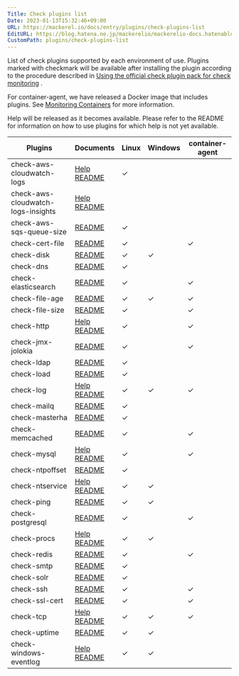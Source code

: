 ```yaml
---
Title: Check plugins list
Date: 2023-01-13T15:32:46+09:00
URL: https://mackerel.io/docs/entry/plugins/check-plugins-list
EditURL: https://blog.hatena.ne.jp/mackerelio/mackerelio-docs.hatenablog.mackerel.io/atom/entry/4207112889953807916
CustomPath: plugins/check-plugins-list
---
```


List of check plugins supported by each environment of use. Plugins marked with checkmark will be available after installing the plugin according to the procedure described in [Using the official check plugin pack for check monitoring](https://mackerel.io/docs/entry/howto/mackerel-check-plugins) .

For container-agent, we have released a Docker image that includes plugins. See [Monitoring Containers](https://mackerel.io/docs/entry/howto/container-agent) for more information. 

Help will be released as it becomes available. Please refer to the README for information on how to use plugins for which help is not yet available.

| Plugins                              | Documents                                                                                                                                                                | Linux | Windows | container-agent    |
| ---------------------------------- | --------------------------------------------------------------------------------------------------------------------------------------------------------------------- | ----- | ------- | --- |
| check-aws-cloudwatch-logs          | [Help](https://mackerel.io/docs/entry/plugins/check-aws-cloudwatch-logs)<br>[README](https://github.com/mackerelio/go-check-plugins/tree/master/check-aws-cloudwatch-logs)                                                                  | ✓     |         |     |
| check-aws-cloudwatch-logs-insights | [Help](https://mackerel.io/docs/entry/plugins/check-aws-cloudwatch-logs-insights)<br>[README](https://github.com/mackerelio/check-aws-cloudwatch-logs-insights)                                                                                      |       |         |     |
| check-aws-sqs-queue-size           | [README](https://github.com/mackerelio/go-check-plugins/tree/master/check-aws-sqs-queue-size)                                                                   | ✓     |         |     |
| check-cert-file                    | [README ](https://github.com/mackerelio/go-check-plugins/tree/master/check-cert-file)                                                                           | ✓     |         | ✓    |
| check-disk                         | [README](https://github.com/mackerelio/go-check-plugins/tree/master/check-disk)                                                                                 | ✓     | ✓       |     |
| check-dns                          | [README](https://github.com/mackerelio/go-check-plugins/tree/master/check-dns)                                                                                  | ✓     |         |      |
| check-elasticsearch                | [README](https://github.com/mackerelio/go-check-plugins/tree/master/check-elasticsearch)                                                                        | ✓     |         | ✓    |
| check-file-age                     | [README](https://github.com/mackerelio/go-check-plugins/tree/master/check-file-age)                                                                             | ✓     | ✓        | ✓    |
| check-file-size                    | [README](https://github.com/mackerelio/go-check-plugins/tree/master/check-file-size)                                                                            | ✓     |         | ✓    |
| check-http                         | [Help](https://mackerel.io/docs/entry/plugins/check-http)<br>[README](https://github.com/mackerelio/go-check-plugins/tree/master/check-http)                         | ✓     |         | ✓    |
| check-jmx-jolokia                  | [README](https://github.com/mackerelio/go-check-plugins/tree/master/check-jmx-jolokia)                                                                          | ✓     |         | ✓    |
| check-ldap                         | [README](https://github.com/mackerelio/go-check-plugins/tree/master/caheck-ldap)                                                                                 | ✓     |         |     |
| check-load                         | [README](https://github.com/mackerelio/go-check-plugins/tree/master/check-load)                                                                                 | ✓     |         |     |
| check-log                          | [Help](https://mackerel.io/docs/entry/plugins/check-log)<br>[README](https://github.com/mackerelio/go-check-plugins/tree/master/check-log)                                                                                  | ✓     | ✓       | ✓    |
| check-mailq                        | [README](https://github.com/mackerelio/go-check-plugins/tree/master/check-mailq)                                                                                | ✓     |         |     |
| check-masterha                     | [README](https://github.com/mackerelio/go-check-plugins/tree/master/check-masterha)                                                                             | ✓     |         |     |
| check-memcached                    | [README](https://github.com/mackerelio/go-check-plugins/tree/master/check-memcached)                                                                            | ✓     |         | ✓    |
| check-mysql                        | [Help](https://mackerel.io/docs/entry/plugins/check-mysql)<br>[README](https://github.com/mackerelio/go-check-plugins/tree/master/check-mysql)                       | ✓     |         | ✓    |
| check-ntpoffset                    | [README](https://github.com/mackerelio/go-check-plugins/tree/master/check-ntpoffset)                                                                            | ✓     |         |     |
| check-ntservice                    | [Help](https://mackerel.io/docs/entry/plugins/check-ntservice)<br>[README](https://github.com/mackerelio/go-check-plugins/tree/master/check-ntservice)               | ✓     | ✓       |     |
| check-ping                         | [README](https://github.com/mackerelio/go-check-plugins/tree/master/check-ping)                                                                                 | ✓     | ✓      |     |
| check-postgresql                   | [README](https://github.com/mackerelio/go-check-plugins/tree/master/check-postgresql)                                                                           | ✓     |         | ✓    |
| check-procs                        | [Help](https://mackerel.io/docs/entry/plugins/check-procs)<br>[README](https://github.com/mackerelio/go-check-plugins/tree/master/check-procs)                       | ✓     | ✓       |     |
| check-redis                        | [README](https://github.com/mackerelio/go-check-plugins/tree/master/check-redis)                                                                                | ✓     |         | ✓    |
| check-smtp                         | [README](https://github.com/mackerelio/go-check-plugins/tree/master/check-smtp)                                                                                 | ✓     |         |     |
| check-solr                         | [README](https://github.com/mackerelio/go-check-plugins/tree/master/check-solr)                                                                                 | ✓     |         |     |
| check-ssh                          | [README](https://github.com/mackerelio/go-check-plugins/tree/master/check-ssh)                                                                                  | ✓     |         | ✓    |
| check-ssl-cert                     | [README](https://github.com/mackerelio/go-check-plugins/tree/master/check-ssl-cert)                                                                             | ✓     |         | ✓    |
| check-tcp                          | [Help](https://mackerel.io/docs/entry/plugins/check-tcp)<br>[README](https://github.com/mackerelio/go-check-plugins/tree/master/check-tcp)                                                                                  | ✓     | ✓       | ✓    |
| check-uptime                       | [README](https://github.com/mackerelio/go-check-plugins/tree/master/check-uptime)                                                                               | ✓     | ✓       |     |
| check-windows-eventlog             | [Help](https://mackerel.io/docs/entry/plugins/check-windows-eventlog)<br>[README](https://github.com/mackerelio/go-check-plugins/tree/master/check-windows-eventlog) | ✓     | ✓       |     |
